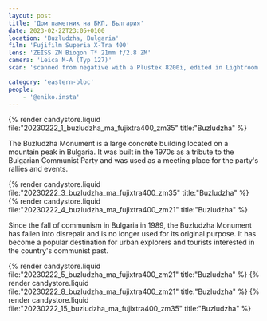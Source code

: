```yaml
---
layout: post
title: 'Дом паметник на БКП, България'
date: 2023-02-22T23:05+0100
location: 'Buzludzha, Bulgaria'
film: 'Fujifilm Superia X-Tra 400'
lens: 'ZEISS ZM Biogon T* 21mm f/2.8 ZM'
camera: 'Leica M-A (Typ 127)'
scan: 'scanned from negative with a Plustek 8200i, edited in Lightroom'

category: 'eastern-bloc'
people: 
    - '@eniko.insta'
---
```


{% render candystore.liquid file:"20230222_1_buzludzha_ma_fujixtra400_zm35" title:"Buzludzha" %}

The Buzludzha Monument is a large concrete building located on a mountain peak in Bulgaria. It was built in the 1970s as a tribute to the Bulgarian Communist Party and was used as a meeting place for the party's rallies and events.

{% render candystore.liquid file:"20230222_3_buzludzha_ma_fujixtra400_zm35" title:"Buzludzha" %}
{% render candystore.liquid file:"20230222_4_buzludzha_ma_fujixtra400_zm21" title:"Buzludzha" %}

Since the fall of communism in Bulgaria in 1989, the Buzludzha Monument has fallen into disrepair and is no longer used for its original purpose. It has become a popular destination for urban explorers and tourists interested in the country's communist past.

{% render candystore.liquid file:"20230222_5_buzludzha_ma_fujixtra400_zm21" title:"Buzludzha" %}
{% render candystore.liquid file:"20230222_8_buzludzha_ma_fujixtra400_zm21" title:"Buzludzha" %}
{% render candystore.liquid file:"20230222_15_buzludzha_ma_fujixtra400_zm35" title:"Buzludzha" %}